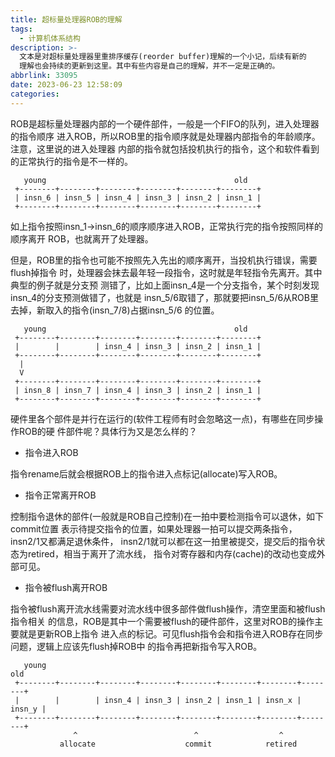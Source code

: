 ```yaml
---
title: 超标量处理器ROB的理解
tags:
  - 计算机体系结构
description: >-
  文本是对超标量处理器里重排序缓存(reorder buffer)理解的一个小记，后续有新的
  理解也会持续的更新到这里。其中有些内容是自己的理解，并不一定是正确的。
abbrlink: 33095
date: 2023-06-23 12:58:09
categories:
---
```


ROB是超标量处理器内部的一个硬件部件，一般是一个FIFO的队列，进入处理器的指令顺序
进入ROB，所以ROB里的指令顺序就是处理器内部指令的年龄顺序。注意，这里说的进入处理器
内部的指令就包括投机执行的指令，这个和软件看到的正常执行的指令是不一样的。
```
   young                                          old
 +--------+--------+--------+--------+--------+--------+
 | insn_6 | insn_5 | insn_4 | insn_3 | insn_2 | insn_1 |
 +--------+--------+--------+--------+--------+--------+
```
如上指令按照insn_1->insn_6的顺序顺序进入ROB，正常执行完的指令按照同样的顺序离开
ROB，也就离开了处理器。

但是，ROB里的指令也可能不按照先入先出的顺序离开，当投机执行错误，需要flush掉指令
时，处理器会抹去最年轻一段指令，这时就是年轻指令先离开。其中典型的例子就是分支预
测错了，比如上面insn_4是一个分支指令，某个时刻发现insn_4的分支预测做错了，也就是
insn_5/6取错了，那就要把insn_5/6从ROB里去掉，新取入的指令(insn_7/8)占据insn_5/6
的位置。
```
   young                                          old
 +--------+--------+--------+--------+--------+--------+
 |        |        | insn_4 | insn_3 | insn_2 | insn_1 |
 +--------+--------+--------+--------+--------+--------+
  |
  V
 +--------+--------+--------+--------+--------+--------+
 | insn_8 | insn_7 | insn_4 | insn_3 | insn_2 | insn_1 |
 +--------+--------+--------+--------+--------+--------+
```

硬件里各个部件是并行在运行的(软件工程师有时会忽略这一点)，有哪些在同步操作ROB的硬
件部件呢？具体行为又是怎么样的？

- 指令进入ROB

指令rename后就会根据ROB上的指令进入点标记(allocate)写入ROB。

- 指令正常离开ROB

控制指令退休的部件(一般就是ROB自己控制)在一拍中要检测指令可以退休，如下commit位置
表示待提交指令的位置，如果处理器一拍可以提交两条指令，insn2/1又都满足退休条件，
insn2/1就可以都在这一拍里被提交，提交后的指令状态为retired，相当于离开了流水线，
指令对寄存器和内存(cache)的改动也变成外部可见。

- 指令被flush离开ROB

指令被flush离开流水线需要对流水线中很多部件做flush操作，清空里面和被flush指令相关
的信息，ROB是其中一个需要被flush的硬件部件，这里对ROB的操作主要就是更新ROB上指令
进入点的标记。可见flush指令会和指令进入ROB存在同步问题，逻辑上应该先flush掉ROB中
的指令再把新指令写入ROB。
```
   young                                                            old
 +--------+--------+--------+--------+--------+--------+--------+--------+
 |        |        | insn_4 | insn_3 | insn_2 | insn_1 | insn_x | insn_y |
 +--------+--------+--------+--------+--------+--------+--------+--------+
              ^                          ^                  ^
           allocate                    commit            retired
```
